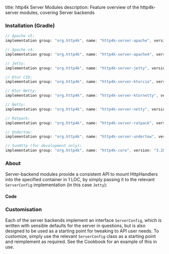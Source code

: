 title: http4k Server Modules
description: Feature overview of the http4k-server modules, covering Server backends

### Installation (Gradle)

```groovy
// Apache v5: 
implementation group: "org.http4k", name: "http4k-server-apache", version: "3.281.0"

// Apache v4: 
implementation group: "org.http4k", name: "http4k-server-apache4", version: "3.281.0"

// Jetty: 
implementation group: "org.http4k", name: "http4k-server-jetty", version: "3.281.0"

// Ktor CIO: 
implementation group: "org.http4k", name: "http4k-server-ktorcio", version: "3.281.0"

// Ktor Netty: 
implementation group: "org.http4k", name: "http4k-server-ktornetty", version: "3.281.0"

// Netty: 
implementation group: "org.http4k", name: "http4k-server-netty", version: "3.281.0"

// Ratpack: 
implementation group: "org.http4k", name: "http4k-server-ratpack", version: "3.281.0"

// Undertow: 
implementation group: "org.http4k", name: "http4k-server-undertow", version: "3.281.0"

// SunHttp (for development only): 
implementation group: "org.http4k", name: "http4k-core", version: "3.281.0"
```

### About
Server-backend modules provide a consistent API to mount HttpHandlers into the specified container in 1 LOC, by 
simply passing it to the relevant `ServerConfig` implementation (in this case `Jetty`):

#### Code [<img class="octocat"/>](https://github.com/http4k/http4k/blob/master/src/docs/guide/modules/servers/example_http.kt)

<script src="https://gist-it.appspot.com/https://github.com/http4k/http4k/blob/master/src/docs/guide/modules/servers/example_http.kt"></script>

### Customisation
Each of the server backends implement an interface `ServerConfig`, which is written with sensible defaults for the server in questions, 
but is also designed to be used as a starting point for tweaking to API user needs. To customize, simply use the relevant `ServerConfig` 
class as a starting point and reimplement as required. See the Cookbook for an example of this in use.

